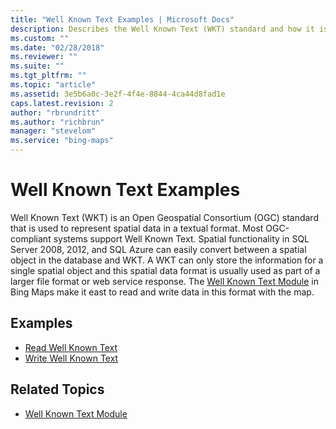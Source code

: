 ```yaml
---
title: "Well Known Text Examples | Microsoft Docs"
description: Describes the Well Known Text (WKT) standard and how it is incorporated into the Well Known Text module in Bing Maps, and provides examples.
ms.custom: ""
ms.date: "02/28/2018"
ms.reviewer: ""
ms.suite: ""
ms.tgt_pltfrm: ""
ms.topic: "article"
ms.assetid: 3e5b6a0c-3e2f-4f4e-8844-4ca44d8fad1e
caps.latest.revision: 2
author: "rbrundritt"
ms.author: "richbrun"
manager: "stevelom"
ms.service: "bing-maps"
---
```


# Well Known Text Examples

Well Known Text (WKT) is an Open Geospatial Consortium (OGC) standard that is used to represent spatial data in a textual format. Most OGC-compliant systems support Well Known Text. Spatial functionality in SQL Server 2008, 2012, and SQL Azure can easily convert between a spatial object in the database and WKT. A WKT can only store the information for a single spatial object and this spatial data format is usually used as part of a larger file format or web service response. The [Well Known Text Module](../../modules/well-known-text-module.md) in Bing Maps make it east to read and write data in this format with the map.

## Examples

  * [Read Well Known Text](well-known-text-read-example.md)
  * [Write Well Known Text](well-known-text-write-example.md)
 
## Related Topics
 
 * [Well Known Text Module](../../modules/well-known-text-module.md)